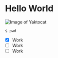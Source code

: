 # Hello World

![Image of Yaktocat](https://octodex.github.com/images/yaktocat.png)

```
$ pwd
```

- [x] Work
- [ ] Work
- [ ] Work
